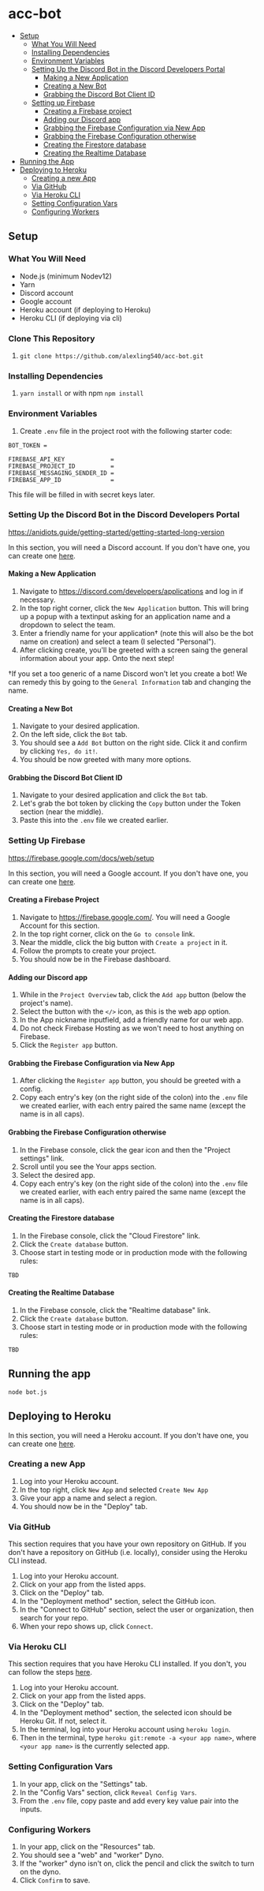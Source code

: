 # acc-bot
- [Setup](#setup)
  * [What You Will Need](#what-you-will-need)
  * [Installing Dependencies](#installing-dependencies)
  * [Environment Variables](#environment-variables)
  * [Setting Up the Discord Bot in the Discord Developers Portal](#setting-up-the-discord-bot-in-the-discord-developers-portal)
    + [Making a New Application](#making-a-new-application)
    + [Creating a New Bot](#creating-a-new-bot)
    + [Grabbing the Discord Bot Client ID](#grabbing-the-discord-bot-client-id)
  * [Setting up Firebase](#setting-up-firebase)
    + [Creating a Firebase project](#creating-a-firebase-project)
    + [Adding our Discord app](#adding-our-discord-app)
    + [Grabbing the Firebase Configuration via New App](#grabbing-the-firebase-configuration-via-new-app)
    + [Grabbing the Firebase Configuration otherwise](#grabbing-the-firebase-configuration-otherwise)
    + [Creating the Firestore database](#creating-the-firestore-database)
    + [Creating the Realtime Database](#creating-the-realtime-database)
- [Running the App](#running-the-app)
- [Deploying to Heroku](#deploying-to-heroku)
  * [Creating a new App](#creating-a-new-app)
  * [Via GitHub](#via-github)
  * [Via Heroku CLI](#via-heroku-cli)
  * [Setting Configuration Vars](#setting-configuration-vars)
  * [Configuring Workers](#configuring-workers)

## Setup

### What You Will Need
- Node.js (minimum Nodev12)
- Yarn
- Discord account
- Google account
- Heroku account (if deploying to Heroku)
- Heroku CLI (if deploying via cli)

### Clone This Repository
1. `git clone https://github.com/alexling540/acc-bot.git`

### Installing Dependencies
1. `yarn install` or with npm `npm install`

### Environment Variables
1. Create `.env` file in the project root with the following starter code:
```
BOT_TOKEN = 

FIREBASE_API_KEY             = 
FIREBASE_PROJECT_ID          = 
FIREBASE_MESSAGING_SENDER_ID = 
FIREBASE_APP_ID              = 
```
This file will be filled in with secret keys later.

### Setting Up the Discord Bot in the Discord Developers Portal
https://anidiots.guide/getting-started/getting-started-long-version

In this section, you will need a Discord account. If you don't have one, you can create one [here](https://discord.com/register).

#### Making a New Application
1. Navigate to https://discord.com/developers/applications and log in if necessary.
1. In the top right corner, click the `New Application` button. This will bring up a popup with a textinput asking for an application name and a dropdown to select the team.
1. Enter a friendly name for your application† (note this will also be the bot name on creation) and select a team (I selected "Personal").
1. After clicking create, you'll be greeted with a screen saing the general information about your app. Onto the next step!

†If you set a too generic of a name Discord won't let you create a bot! We can remedy this by going to the `General Information` tab and changing the name.

#### Creating a New Bot
1. Navigate to your desired application.
1. On the left side, click the `Bot` tab.
1. You should see a `Add Bot` button on the right side. Click it and confirm by clicking `Yes, do it!`.
1. You should be now greeted with many more options.

#### Grabbing the Discord Bot Client ID
1. Navigate to your desired application and click the `Bot` tab.
1. Let's grab the bot token by clicking the `Copy` button under the Token section (near the middle).
1. Paste this into the `.env` file we created earlier.


### Setting Up Firebase
https://firebase.google.com/docs/web/setup

In this section, you will need a Google account. If you don't have one, you can create one [here](https://accounts.google.com/signup/v2/webcreateaccount?continue=https%3A%2F%2Fwww.google.com%2F&hl=en&gmb=exp&biz=false&flowName=GlifWebSignIn&flowEntry=SignUp).

#### Creating a Firebase Project
1. Navigate to https://firebase.google.com/. You will need a Google Account for this section.
1. In the top right corner, click on the `Go to console` link.
1. Near the middle, click the big button with `Create a project` in it.
1. Follow the prompts to create your project.
1. You should now be in the Firebase dashboard.

#### Adding our Discord app
1. While in the `Project Overview` tab, click the `Add app` button (below the project's name).
1. Select the button with the `</>` icon, as this is the web app option.
1. In the App nickname inputfield, add a friendly name for our web app.
1. Do not check Firebase Hosting as we won't need to host anything on Firebase.
1. Click the `Register app` button.

#### Grabbing the Firebase Configuration via New App
1. After clicking the `Register app` button, you should be greeted with a config.
1. Copy each entry's key (on the right side of the colon) into the `.env` file we created earlier, with each entry paired the same name (except the name is in all caps).

#### Grabbing the Firebase Configuration otherwise
1. In the Firebase console, click the gear icon and then the "Project settings" link.
1. Scroll until you see the Your apps section.
1. Select the desired app.
1. Copy each entry's key (on the right side of the colon) into the `.env` file we created earlier, with each entry paired the same name (except the name is in all caps).

#### Creating the Firestore database
1. In the Firebase console, click the "Cloud Firestore" link.
1. Click the `Create database` button.
1. Choose start in testing mode or in production mode with the following rules:
```
TBD
```

#### Creating the Realtime Database
1. In the Firebase console, click the "Realtime database" link.
1. Click the `Create database` button.
1. Choose start in testing mode or in production mode with the following rules:
```
TBD
```

## Running the app
```
node bot.js
```

## Deploying to Heroku
In this section, you will need a Heroku account. If you don't have one, you can create one [here](https://signup.heroku.com/).

### Creating a new App
1. Log into your Heroku account.
1. In the top right, click `New App` and selected `Create New App`
1. Give your app a name and select a region.
1. You should now be in the "Deploy" tab.

### Via GitHub
This section requires that you have your own repository on GitHub. If you don't have a repository on GitHub (i.e. locally), consider using the Heroku CLI instead.

1. Log into your Heroku account.
1. Click on your app from the listed apps.
1. Click on the "Deploy" tab.
1. In the "Deployment method" section, select the GitHub icon.
1. In the "Connect to GitHub" section, select the user or organization, then search for your repo.
1. When your repo shows up, click `Connect`.

### Via Heroku CLI
This section requires that you have Heroku CLI installed. If you don't, you can follow the steps [here](https://devcenter.heroku.com/articles/heroku-cli).

1. Log into your Heroku account.
1. Click on your app from the listed apps.
1. Click on the "Deploy" tab.
1. In the "Deployment method" section, the selected icon should be Heroku Git. If not, select it.
1. In the terminal, log into your Heroku account using `heroku login`.
1. Then in the terminal, type `heroku git:remote -a <your app name>`, where `<your app name>` is the currently selected app.

### Setting Configuration Vars
1. In your app, click on the "Settings" tab.
1. In the "Config Vars" section, click `Reveal Config Vars`.
1. From the `.env` file, copy paste and add every key value pair into the inputs.

### Configuring Workers
1. In your app, click on the "Resources" tab.
1. You should see a "web" and "worker" Dyno.
1. If the "worker" dyno isn't on, click the pencil and click the switch to turn on the dyno.
1. Click ``Confirm`` to save.